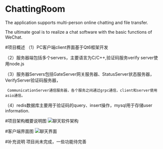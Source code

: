 # ChattingRoom
The application supports multi-person online chatting and file transfer. 

The ultimate goal is to realize a chat software with the basic functions of WeChat.

#项目概述
（1）PC客户端client界面基于Qt6框架开发

（2）服务器端包括多个servers，主要语言为C/C++,验证码服务verify server使用node.js

（3）服务器Servers包括GateServer网关服务器、StatusServer状态服务器，VerifyServer验证码服务器，

     CommunicationServer通信服务器，各个服务之间通过grpc通信，client和server使用asio通信。
     
（4）redis数据库主要用于验证码的query、insert操作，mysql用于存储user information.

#项目架构概要说明图
![聊天软件架构](https://github.com/user-attachments/assets/a245f991-4796-4981-84eb-61f85bb6501a)

#客户端界面图
![聊天界面](https://github.com/user-attachments/assets/28bf8ae7-e42c-42cb-8b0f-092f3389daee)

#补充说明
项目尚未完成，一些功能待完善
